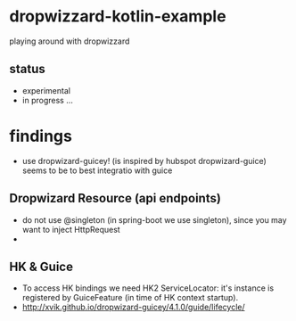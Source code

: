 # dropwizzard-kotlin-example
playing around with dropwizzard

## status
- experimental
- in progress ...

# findings

- use dropwizard-guicey! (is inspired by hubspot dropwizard-guice) seems to be to best integratio with guice

## Dropwizard Resource (api endpoints)

- do not use @singleton (in spring-boot we use singleton), since you may want to inject HttpRequest
- 

## HK & Guice
- To access HK bindings we need HK2 ServiceLocator: it's instance is registered by GuiceFeature (in time of HK context startup).
- http://xvik.github.io/dropwizard-guicey/4.1.0/guide/lifecycle/